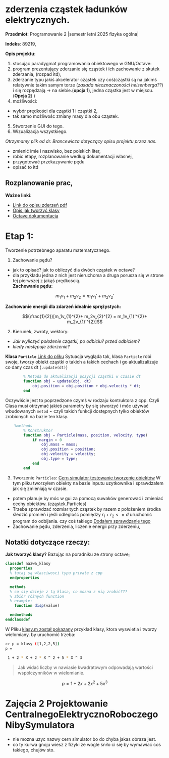# zderzenia cząstek ładunków elektrycznych. 

**Przedmiot**: Programowanie 2 |semestr letni 2025 fizyka ogólna|

**Indeks**: 89219,

**Opis projektu**:
1.  stosując paradygmat programowania obiektowego w GNU/Octave:
2. program prezentujący zderzanie się cząstek i ich zachowanie z skutek zderzania, (rozpad itd), 
3. zderzanie typu jakiś akcelerator cząstek czy coś(cząstki są na jakimś relatywnie takim samym torze (*zasada nieoznaczoności heisenberga??*) i się rozpędzają -> na siebie.(**opcja 1**), jedna cząstka jest w miejscu.(**Opcja 2**) )
4.  możliwości: 
- wybór prędkości dla cząstki 1 i cząstki 2,
- tak samo możliwośc zmiany masy dla obu cząstek. 
5. Stworzenie GUI do tego. 
6. Wizualizacja wszystkiego. 

*Otrzymamy plik od dr. Brancewicza dotyczący opisu projektu przez nas.*
- zmienić imie i nazwisko, bez polskich liter,
- robic etapy, rozplanowanie według dokumentacji własnej, 
-  przygotować przekazywanie pędu
- opisać to itd 



## Rozplanowanie prac, 
**Ważne linki**:
- [Link do opisu zderzeń pdf](http://newton.ftj.agh.edu.pl/~tobola/informatyka/wyklady/W5/Zderzenia.pdf)
- [Opis jak tworzyć klasy](https://docs.octave.org/v4.2.1/Creating-a-Class.html#Creating-a-Class)
- [Octave dokumentacja](https://docs.octave.org/latest/)
# Etap 1:
Tworzenie potrzebnego aparatu matematycznego. 
1. Zachowanie pędu?
- jak to opisać? jak to obliczyć dla dwóch cząstek w octave? 
- dla przykładu jedna z nich jest nieruchoma a druga porusza się w strone tej pierwszej z jakąś prędkością.  
**Zachowanie pędu:**

$$ m_1v_1 + m_2v_2 =m_1v_1' + m_2v_2' $$

**Zachowanie energii dla zdarzeń idealnie sprężystych:**

$$(\frac{1}{2})[m_1v_{1}^{2}+ m_2v_{2}^{2} = m_1v_{1}'^{2}+ m_2v_{1}'^{2}]$$

2. Kierunek, zwroty, wektory: 
- *Jak  wyliczyć położenie cząstki, po odbiciu? przed odbiciem?*
- *kiedy następuje zderzenie?*

**Klasa `Particle`** [Link do pliku](tests/Particle.m)
Sytuacja wygląda tak, klasa `Particle` robi swoje, tworzy obiekt cząstki o takich a takich cechach i go aktualizalizuje co dany czas dt (`.update(dt)`) 
```matlab
        % Metoda do aktualizacji pozycji cząstki w czasie dt
        function obj = update(obj, dt)
            obj.position = obj.position + obj.velocity * dt;
        end
```
Oczywiście jest to poprzedzone czymś w rodzaju kontruktora z cpp. Czyli Clasa musi otrzymać jakieś parametry by się stworzyć i móc używać wbudowanych `metod` ~ czyli takich funkcji dostępnych tylko obiektów zrobionych na bazie ten klasy. 
```matlab
    %methods
        % Konstruktor
        function obj = Particle(mass, position, velocity, type)
            if nargin > 0
                obj.mass = mass;
                obj.position = position;
                obj.velocity = velocity;
                obj.type = type;
            end
        end


```
3. Tworzenie `Particles`: 
[Cern simulator testowanie tworzenie obiektów](tests/adding_obj.m) W tym pliku tworzyłem obiekty na bazie inputu uzytkownika i sprawdzałem jak się zmieniają w czasie.
- potem planuje by móc w gui za pomocą suwaków generować i zmieniać cechy obiektów. (cząstek.Particles)
- Trzeba sprawdzać rozmiar tych cząstek by razem z położeniem środka śledzić promień i jeśli odleglość pomiędzy $r_1 + r_2 <= d$ uruchomić program do odbijania. czy coś takiego [Dodałem sprawdzanie tego](tests/adding_obj.m)
- Zachowanie pędu, zderzenia, liczenie energii przy zderzeniu, 

## Notatki dotyczące rzeczy: 
**Jak tworzyć klasy?**
Bazując na poradniku ze strony octave; 
```octave
classdef nazwa_klasy
  properties 
  % tutaj są własciwosci typu private z cpp
  endproperties

  methods
  % co się dzieje z tą klasa, co mozna z nią zrobić???
  % zbiór różnych function
  % example:
    function disp(value)

  endmethods
endclassdef
```
W Pliku [klasy.m został pokazany](src/klasy.m) przyklad klasy, ktora wyswietla i tworzy wielomiany. 
by uruchomić trzeba: 
```bash 
>> p = klasy ([1,2,2,5])
p =

 1 + 2 * X + 2 * X ^ 2 + 5 * X ^ 3
```
> Jak widać liczby w nawiasie kwadratowym odpowadają wartości wspólczynników w wielomianie.

$$p = 1 + 2x + 2x^2 + 5x^3$$


# Zajęcia 2 Projektowanie CentralnegoElektrycznoRoboczegoNibySymulatora
- nie mozna uzyc nazwy cern simulator bo do chyba jakas obraza jest. 
-  co ty kurwa gnoju wiesz z fizyki ze wogle śniło ci się by wymawiać cos takiego, chujów sto.









